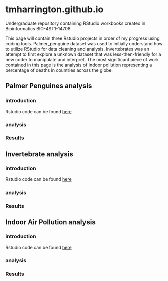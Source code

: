 # tmharrington.github.io
Undergraduate repository containing  RStudio workbooks created in Bioinformatics BIO-4ST1-14708

This page will contain three Rstudio projects in order of my progress using coding tools. Palmer_penguine dataset was used to initially understand how to utilize RStudio for data cleaning and analysis. Invertebrates was an attempt to first explore a unknown dataset that was less-then-friendly for a new coder to manipulate and interpret. 
The most significant piece of work contained in this page is the analysis of indoor pollution representing a percentage of deaths in countries across the globe.

## Palmer Penguines analysis
### introduction
Rstudio code can be found [here](https://tmharrington.github.io/BioStatisticalAnalysis/PalmerPenguins_Initial.html)

### analysis

### Results

## Invertebrate analysis
### introduction
Rstudio code can be found [here](https://tmharrington.github.io/BioStatisticalAnalysis/BioStatisticalAnalysis/InvertAnalysis.html)

### analysis

### Results

## Indoor Air Pollution analysis 
### introduction
Rstudio code can be found [here](https://tmharrington.github.io/BioStatisticalAnalysis/IndoorPollution.html)

### analysis

### Results
